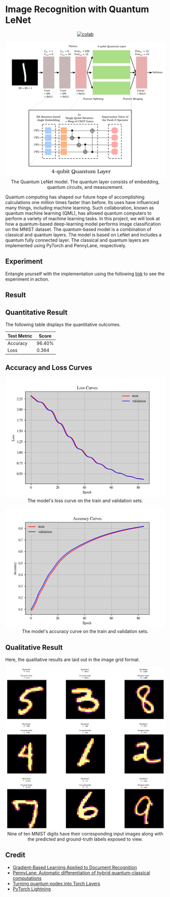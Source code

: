 # Image Recognition with Quantum LeNet


<div align="center">
    <a href="https://colab.research.google.com/github/reshalfahsi/quantum-lenet/blob/master/Image_Recognition_with_Quantum_LeNet.ipynb"><img src="https://colab.research.google.com/assets/colab-badge.svg" alt="colab"></a>
    <br />
</div>


<p align="center"> <img src="https://github.com/reshalfahsi/quantum-lenet/blob/master/assets/quantum-lenet.png" alt="quantum-lenet" > <br /> The Quantum LeNet model. The quantum layer consists of embedding, quantum circuits, and measurement. </p>


Quantum computing has shaped our future hope of accomplishing calculations one million times faster than before. Its uses have influenced many things, including machine learning. Such collaboration, known as quantum machine learning (QML), has allowed quantum computers to perform a variety of machine learning tasks. In this project, we will look at how a quantum-based deep-learning model performs image classification on the MNIST dataset. The quantum-based model is a combination of classical and quantum layers. The model is based on LeNet and includes a quantum fully connected layer. The classical and quantum layers are implemented using PyTorch and PennyLane, respectively.


## Experiment

Entangle yourself with the implementation using the following [link](https://github.com/reshalfahsi/quantum-lenet/blob/master/Image_Recognition_with_Quantum_LeNet.ipynb) to see the experiment in action.


## Result

## Quantitative Result

The following table displays the quantitative outcomes.

Test Metric | Score |
----------- | ----- |
Accuracy | 96.40%
Loss | 0.364


## Accuracy and Loss Curves

<p align="center"> <img src="https://github.com/reshalfahsi/quantum-lenet/blob/master/assets/loss_curve.png" alt="loss_curve" > <br /> The model's loss curve on the train and validation sets. </p>

<p align="center"> <img src="https://github.com/reshalfahsi/quantum-lenet/blob/master/assets/acc_curve.png" alt="acc_curve" > <br /> The model's accuracy curve on the train and validation sets. </p>


## Qualitative Result

Here, the qualitative results are laid out in the image grid format.

<p align="center"> <img src="https://github.com/reshalfahsi/quantum-lenet/blob/master/assets/qualitative.png" alt="qualitative" > <br /> Nine of ten MNIST digits have their corresponding input images along with the predicted and ground-truth labels exposed to view. </p>



## Credit

- [Gradient-Based Learning Applied to Document Recognition](http://vision.stanford.edu/cs598_spring07/papers/Lecun98.pdf)
- [PennyLane: Automatic differentiation of hybrid quantum-classical computations](https://arxiv.org/pdf/1811.04968)
- [Turning quantum nodes into Torch Layers](https://pennylane.ai/qml/demos/tutorial_qnn_module_torch)
- [PyTorch Lightning](https://lightning.ai/docs/pytorch/latest/)

